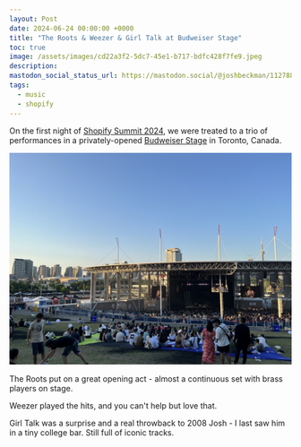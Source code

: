 ```yaml
---
layout: Post
date: 2024-06-24 00:00:00 +0000
title: "The Roots & Weezer & Girl Talk at Budweiser Stage"
toc: true
image: /assets/images/cd22a3f2-5dc7-45e1-b717-bdfc428f7fe9.jpeg
description: 
mastodon_social_status_url: https://mastodon.social/@joshbeckman/112788933035475890
tags: 
  - music
  - shopify
---
```




On the first night of [Shopify Summit 2024](/blog/traveling/shopify-summit-2024), we were treated to a trio of performances in a privately-opened [Budweiser Stage](https://www.canadianamphitheatre.net/) in Toronto, Canada.

![IMG_3215](/assets/images/cd22a3f2-5dc7-45e1-b717-bdfc428f7fe9.jpeg)

The Roots put on a great opening act - almost a continuous set with brass players on stage. 

Weezer played the hits, and you can't help but love that.

Girl Talk was a surprise and a real throwback to 2008 Josh - I last saw him in a tiny college bar. Still full of iconic tracks.
